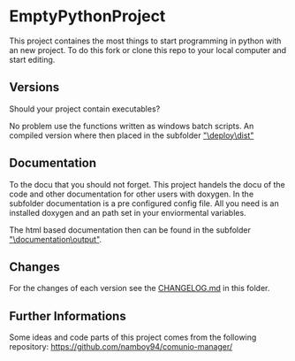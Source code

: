 # EmptyPythonProject

This project containes the most things to start programming in python with an new project. To do this fork or clone this repo to your local computer and start editing.

## Versions
Should your project contain executables?

No problem use the functions written as windows batch scripts. 
An compiled version where then placed in the subfolder ["\deploy\dist"][RELEASES]

## Documentation
To the docu that you should not forget. This project handels the docu of the code and other documentation for other users with doxygen. In the subfolder documentation is a pre configured config file. All you need is an installed doxygen and an path set in your enviormental variables.

The html based documentation then can be found in the subfolder ["\documentation\output"][DOCU].

## Changes
For the changes of each version see the [CHANGELOG.md][CHANGELOG] in this folder.

## Further Informations
Some ideas and code parts of this project comes from the following repository: https://github.com/namboy94/comunio-manager/

[CHANGELOG]: ./CHANGELOG.md
[RELEASES]: ./deploy/dist
[DOCU]: ./documentation/output